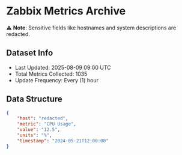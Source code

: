 # Zabbix Metrics Archive

⚠️ **Note**: Sensitive fields like hostnames and system descriptions are redacted.

## Dataset Info
- Last Updated: 2025-08-09 09:00 UTC
- Total Metrics Collected: 1035
- Update Frequency: Every (1) hour

## Data Structure
```json
{
    "host": "redacted",
    "metric": "CPU Usage",
    "value": "12.5",
    "units": "%",
    "timestamp": "2024-05-21T12:00:00"
}
```
